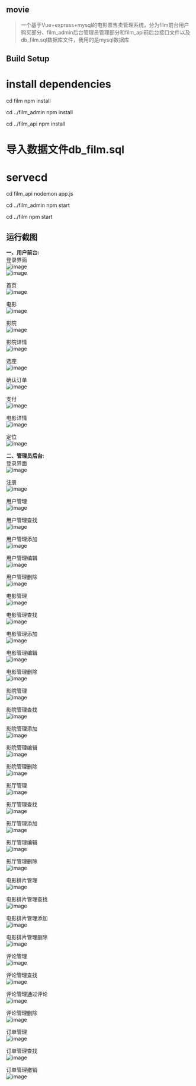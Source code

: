 ## movie

> 一个基于Vue+express+mysql的电影票售卖管理系统，分为film前台用户购买部分、film_admin后台管理员管理部分和film_api前后台接口文件以及db_film.sql数据库文件，我用的是mysql数据库



## Build Setup

# install dependencies
cd film
npm install

cd ../film_admin
npm install

cd ../film_api
npm install

# 导入数据文件db_film.sql

# servecd
cd film_api
nodemon app.js

cd ../film_admin
npm start

cd ../film
npm start



## 运行截图

<strong>一、用户前台:</strong></br>
登录界面</br>
![image](https://github.com/yxyinxiao07/image/blob/master/movie/36.png)</br>
![image](https://github.com/yxyinxiao07/image/blob/master/movie/35.png)</br>

首页</br>
![image](https://github.com/yxyinxiao07/image/blob/master/movie/37.png)</br>

电影</br>
![image](https://github.com/yxyinxiao07/image/blob/master/movie/38.png)</br>

影院</br>
![image](https://github.com/yxyinxiao07/image/blob/master/movie/39.png)</br>

影院详情</br>
![image](https://github.com/yxyinxiao07/image/blob/master/movie/40.png)</br>

选座</br>
![image](https://github.com/yxyinxiao07/image/blob/master/movie/41.png)</br>

确认订单</br>
![image](https://github.com/yxyinxiao07/image/blob/master/movie/42.png)</br>

支付</br>
![image](https://github.com/yxyinxiao07/image/blob/master/movie/43.png)</br>

电影详情</br>
![image](https://github.com/yxyinxiao07/image/blob/master/movie/44.png)</br>

定位</br>
![image](https://github.com/yxyinxiao07/image/blob/master/movie/45.png)</br>


<strong>二、管理员后台:</strong></br>
登录界面</br>
![image](https://github.com/yxyinxiao07/image/blob/master/movie/1.png)</br>

注册</br>
![image](https://github.com/yxyinxiao07/image/blob/master/movie/2.png)</br>

用户管理</br>
![image](https://github.com/yxyinxiao07/image/blob/master/movie/4.png)</br>

用户管理查找</br>
![image](https://github.com/yxyinxiao07/image/blob/master/movie/5.png)</br>

用户管理添加</br>
![image](https://github.com/yxyinxiao07/image/blob/master/movie/6.png)</br>

用户管理编辑</br>
![image](https://github.com/yxyinxiao07/image/blob/master/movie/7.png)</br>

用户管理删除</br>
![image](https://github.com/yxyinxiao07/image/blob/master/movie/8.png)</br>

电影管理</br>
![image](https://github.com/yxyinxiao07/image/blob/master/movie/9.png)</br>

电影管理查找</br>
![image](https://github.com/yxyinxiao07/image/blob/master/movie/10.png)</br>

电影管理添加</br>
![image](https://github.com/yxyinxiao07/image/blob/master/movie/11.png)</br>

电影管理编辑</br>
![image](https://github.com/yxyinxiao07/image/blob/master/movie/12.png)</br>

电影管理删除</br>
![image](https://github.com/yxyinxiao07/image/blob/master/movie/13.png)</br>

影院管理</br>
![image](https://github.com/yxyinxiao07/image/blob/master/movie/14.png)</br>

影院管理查找</br>
![image](https://github.com/yxyinxiao07/image/blob/master/movie/15.png)</br>

影院管理添加</br>
![image](https://github.com/yxyinxiao07/image/blob/master/movie/16.png)</br>

影院管理编辑</br>
![image](https://github.com/yxyinxiao07/image/blob/master/movie/17.png)</br>

影院管理删除</br>
![image](https://github.com/yxyinxiao07/image/blob/master/movie/18.png)</br>

影厅管理</br>
![image](https://github.com/yxyinxiao07/image/blob/master/movie/19.png)</br>

影厅管理查找</br>
![image](https://github.com/yxyinxiao07/image/blob/master/movie/20.png)</br>

影厅管理添加</br>
![image](https://github.com/yxyinxiao07/image/blob/master/movie/21.png)</br>

影厅管理编辑</br>
![image](https://github.com/yxyinxiao07/image/blob/master/movie/22.png)</br>

影厅管理删除</br>
![image](https://github.com/yxyinxiao07/image/blob/master/movie/23.png)</br>

电影排片管理</br>
![image](https://github.com/yxyinxiao07/image/blob/master/movie/24.png)</br>

电影排片管理查找</br>
![image](https://github.com/yxyinxiao07/image/blob/master/movie/25.png)</br>

电影排片管理添加</br>
![image](https://github.com/yxyinxiao07/image/blob/master/movie/26.png)</br>

电影排片管理删除</br>
![image](https://github.com/yxyinxiao07/image/blob/master/movie/27.png)</br>

评论管理</br>
![image](https://github.com/yxyinxiao07/image/blob/master/movie/28.png)</br>

评论管理查找</br>
![image](https://github.com/yxyinxiao07/image/blob/master/movie/29.png)</br>

评论管理通过评论</br>
![image](https://github.com/yxyinxiao07/image/blob/master/movie/30.png)</br>

评论管理删除</br>
![image](https://github.com/yxyinxiao07/image/blob/master/movie/31.png)</br>

订单管理</br>
![image](https://github.com/yxyinxiao07/image/blob/master/movie/32.png)</br>

订单管理查找</br>
![image](https://github.com/yxyinxiao07/image/blob/master/movie/33.png)</br>

订单管理撤销</br>
![image](https://github.com/yxyinxiao07/image/blob/master/movie/34.png)</br>